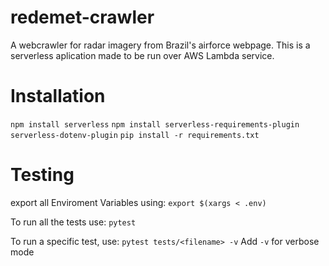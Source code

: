 # redemet-crawler
A webcrawler for radar imagery from Brazil's airforce webpage.
This is a serverless aplication made to be run over AWS Lambda service.

# Installation
`npm install serverless`
`npm install serverless-requirements-plugin serverless-dotenv-plugin`
`pip install -r requirements.txt`




# Testing
export all Enviroment Variables using:
`export $(xargs < .env)`

To run all the tests use:
`pytest`

To run a specific test, use:
`pytest tests/<filename> -v`
Add `-v` for verbose mode

